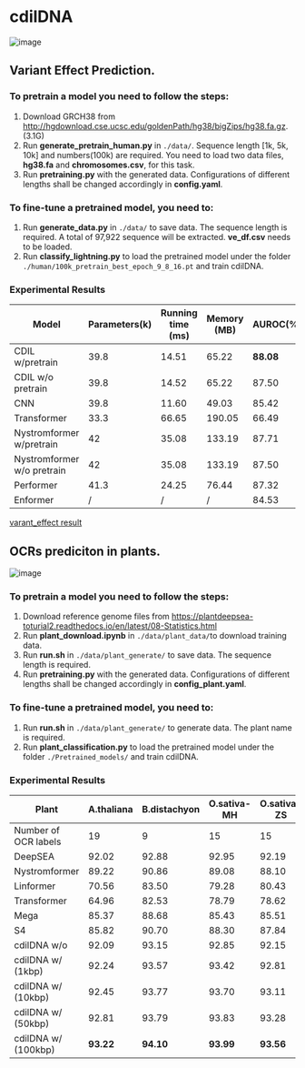 # cdilDNA
![image](https://github.com/wiedersehne/cdilDNA/assets/8848011/17f25d7b-3370-4e85-97ab-1394e9bbe854)

## Variant Effect Prediction. 
### To pretrain a model you need to follow the steps:
1. Download GRCH38 from http://hgdownload.cse.ucsc.edu/goldenPath/hg38/bigZips/hg38.fa.gz. (3.1G)
2. Run **generate_pretrain_human.py** in `./data/`. Sequence length [1k, 5k, 10k] and numbers(100k) are required. You need to load two data files, **hg38.fa** and **chromosomes.csv**, for this task.
3. Run **pretraining.py** with the generated data. Configurations of different lengths shall be changed accordingly in **config.yaml**.
### To fine-tune a pretrained model, you need to:
1. Run **generate_data.py** in `./data/` to save data. The sequence length is required. A total of 97,922 sequence will be extracted. **ve_df.csv** needs to be loaded.
2. Run **classify_lightning.py** to load the pretrained model under the folder `./human/100k_pretrain_best_epoch_9_8_16.pt` and train cdilDNA.
### Experimental Results

| Model | Parameters(k) | Running time (ms) | Memory (MB) | AUROC(%) |
| ------- | ----------- | -------- | ------- | ------------- | 
| CDIL w/pretrain    | 39.8       | 14.51    | 65.22   | **88.08**       | 
| CDIL w/o pretrain    | 39.8   |      14.52    |  65.22       | 87.50        | 
| CNN   | 39.8   |     11.60     |  49.03       | 85.42         | 
| Transformer   | 33.3   |    66.65      | 190.05      | 66.49         |
| Nystromformer w/pretrain   | 42   |    35.08      | 133.19      | 87.71       |
| Nystromformer w/o  pretrain   | 42   |    35.08      | 133.19     | 87.50        |
| Performer   | 41.3   |    24.25      | 76.44      | 87.32         |
| Enformer   |/   |    /      | /      | 84.53         |

[varant_effect result](human_len.pdf)

## OCRs prediciton in plants.
![image](https://github.com/wiedersehne/cdilDNA/assets/8848011/304e2ce2-f009-4366-94c9-1f3427e530a7)

### To pretrain a model you need to follow the steps:
1. Download reference genome files from https://plantdeepsea-toturial2.readthedocs.io/en/latest/08-Statistics.html
2. Run **plant_download.ipynb** in `./data/plant_data/`to download training data.
3. Run **run.sh** in `./data/plant_generate/` to save data. The sequence length is required.
4. Run **pretraining.py** with the generated data. Configurations of different lengths shall be changed accordingly in **config_plant.yaml**.
### To fine-tune a pretrained model, you need to:
1. Run **run.sh** in `./data/plant_generate/` to generate data. The plant name is required.
2. Run **plant_classification.py** to load the pretrained model under the folder `./Pretrained_models/` and train cdilDNA.

### Experimental Results
| Plant               | A.thaliana | B.distachyon | O.sativa-MH | O.sativa-ZS | S.bicolor | S.italica | Z.mays |
| ------------------- | ---------- | ------------ | ----------- | ----------- | --------- | --------- | ------ |
| Number of OCR labels                | 19         | 9            | 15          | 15          | 14        | 9         | 19     |
| DeepSEA             | 92.02      | 92.88        | 92.95       | 92.19       | 96.24     | 94.04     | 96.64  |
| Nystromformer       | 89.22      | 90.86        | 89.08       | 88.10       | 94.50     | 91.61     | 90.74  |
| Linformer           | 70.56      | 83.50        | 79.28       | 80.43       | 87.30     | 84.64     | 80.82  |
| Transformer         | 64.96      | 82.53        | 78.79       | 78.62       | 85.15     | 84.24     | 63.02  |
| Mega                | 85.37      | 88.68        | 85.43       | 85.51       | 91.99     | 88.41     | 84.74  |
| S4                  | 85.82      | 90.70        | 88.30       | 87.84       | 93.95     | 90.84     | 92.87  |
| cdilDNA w/o         | 92.09      | 93.15        | 92.85       | 92.15       | 96.32     | 93.98     | 96.64  |
| cdilDNA w/ (1kbp)   | 92.24      | 93.57        | 93.42       | 92.81       | 96.41     | 94.33     | 97.07  |
| cdilDNA w/ (10kbp)  | 92.45      | 93.77        | 93.70       | 93.11       | 96.74     | 94.71     | 97.21  |
| cdilDNA w/ (50kbp)  | 92.81      | 93.79        | 93.83       | 93.28       | 96.68     | 94.79     | 97.31  |
| cdilDNA w/ (100kbp) | **93.22**  | **94.10**    | **93.99**   | **93.56**   | **96.88** | **95.08** | **97.32** |

